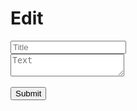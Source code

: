 # Edit
<form id="edit-form"><input name="title" type="text" placeholder="Title" /><br/><textarea name="text" placeholder="Text" form="edit-form"></textarea><br/><span id="error-msg" style="color:red;"></span><br/><input type="submit" /></form>
<script>
    const form = document.getElementById('edit-form');
    const errMsg = document.getElementById('error-msg');
    form.addEventListener('submit', event => {
        event.preventDefault();
        let data = {};
        (new FormData(form)).forEach((value, key) => data[key] = value);
        let err = false;
        fetch('https://gh-wiki-api.programmeruser.repl.co/edit', {
            method: 'POST',
            body: JSON.stringify(data)
        }).then(res => {
            if (!res.ok) {
                err = true;
                return res.text();
            }
        }).then(text => {
            if (err) return errMsg.textContent = text;
            else location.href = 'https://programmeruser2.github.io/wiki/wiki/' + encodeURIComponent(data.title);
        }).catch(err => errMsg.textContent = err.message);
    });
</script>
